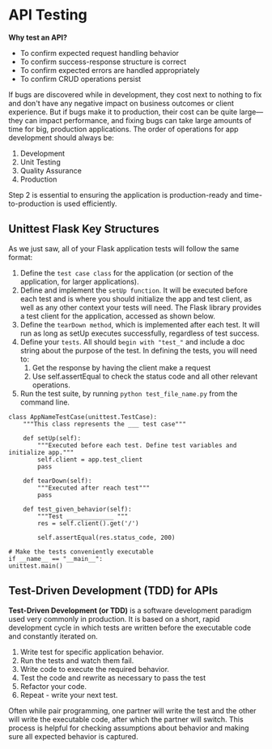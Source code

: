 # API Testing

**Why test an API?**    

- To confirm expected request handling behavior
- To confirm success-response structure is correct
- To confirm expected errors are handled appropriately
- To confirm CRUD operations persist

If bugs are discovered while in development, they cost next to nothing to fix and don't have any negative impact on business outcomes or client experience. But if bugs make it to production, their cost can be quite large—they can impact performance, and fixing bugs can take large amounts of time for big, production applications.
The order of operations for app development should always be:

1. Development
2. Unit Testing
3. Quality Assurance
4. Production    

Step 2 is essential to ensuring the application is production-ready and time-to-production is used efficiently.

## Unittest Flask Key Structures

As we just saw, all of your Flask application tests will follow the same format:

1. Define the `test case class` for the application (or section of the application, for larger applications).
2. Define and implement the `setUp function`. It will be executed before each test and is where you should initialize the app and test client, as well as any other context your tests will need. The Flask library provides a test client for the application, accessed as shown below.
3. Define the `tearDown method`, which is implemented after each test. It will run as long as setUp executes successfully, regardless of test success.
4. Define your `tests`. All should `begin with "test_"` and include a doc string about the purpose of the test. In defining the tests, you will need to:
    1. Get the response by having the client make a request
    2. Use self.assertEqual to check the status code and all other relevant operations.
5. Run the test suite, by running `python test_file_name.py` from the command line.

```
class AppNameTestCase(unittest.TestCase):
    """This class represents the ___ test case"""

    def setUp(self):
        """Executed before each test. Define test variables and initialize app."""
        self.client = app.test_client
        pass

    def tearDown(self):
        """Executed after reach test"""
        pass

    def test_given_behavior(self):
        """Test _____________ """
        res = self.client().get('/')

        self.assertEqual(res.status_code, 200)

# Make the tests conveniently executable
if __name__ == "__main__":
unittest.main()
```

## Test-Driven Development (TDD) for APIs

**Test-Driven Development (or TDD)** is a software development paradigm used very commonly in production.
It is based on a short, rapid development cycle in which tests are written before the executable code and constantly iterated on.

1. Write test for specific application behavior.
2. Run the tests and watch them fail.
3. Write code to execute the required behavior.
4. Test the code and rewrite as necessary to pass the test
5. Refactor your code.
6. Repeat - write your next test.

Often while pair programming, one partner will write the test and the other will write the executable code, after which the partner will switch. This process is helpful for checking assumptions about behavior and making sure all expected behavior is captured.
